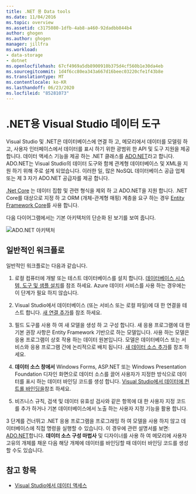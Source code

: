 ```yaml
---
title: .NET 용 Data tools
ms.date: 11/04/2016
ms.topic: overview
ms.assetid: c3175080-1dfb-4ab8-a460-92dadbb844b4
author: ghogen
ms.author: ghogen
manager: jillfra
ms.workload:
- data-storage
- dotnet
ms.openlocfilehash: 67cf4969a5db8900910b375d4cf560b1e30da4eb
ms.sourcegitcommit: 1d4f6cc80ea343a667d16beec03220cfe1f43b8e
ms.translationtype: MT
ms.contentlocale: ko-KR
ms.lasthandoff: 06/23/2020
ms.locfileid: "85281073"
---
```

# <a name="visual-studio-data-tools-for-net"></a>.NET용 Visual Studio 데이터 도구

Visual Studio 및 .NET은 데이터베이스에 연결 하 고, 메모리에서 데이터를 모델링 하 고, 사용자 인터페이스에서 데이터를 표시 하기 위한 광범위 한 API 및 도구 지원을 제공 합니다. 데이터 액세스 기능을 제공 하는 .NET 클래스를 [ADO.NET](/dotnet/framework/data/adonet/index)라고 합니다. ADO.NET는 Visual Studio의 데이터 도구와 함께 관계형 데이터베이스 및 XML을 지원 하기 위해 주로 설계 되었습니다. 이러한 일, 많은 NoSQL 데이터베이스 공급 업체 또는 제 3 자가 ADO.NET 공급자를 제공 합니다.

[.Net Core](/dotnet/core/) 는 데이터 집합 및 관련 형식을 제외 하 고 ADO.NET을 지원 합니다. .NET Core를 대상으로 지정 하 고 ORM (개체-관계형 매핑) 계층을 요구 하는 경우 [Entity Framework Core](/ef/core/)를 사용 합니다.

다음 다이어그램에서는 기본 아키텍처의 단순화 된 보기를 보여 줍니다.

![ADO.NET 아키텍처](../data-tools/media/raddata-ado-net-architecture-diagram.png)

## <a name="typical-workflow"></a>일반적인 워크플로

일반적인 워크플로는 다음과 같습니다.

1. 로컬 컴퓨터에 개발 또는 테스트 데이터베이스를 설치 합니다. [데이터베이스 시스템, 도구 및 샘플 설치](../data-tools/installing-database-systems-tools-and-samples.md)를 참조 하세요. Azure 데이터 서비스를 사용 하는 경우에는이 단계가 필요 하지 않습니다.

2. Visual Studio에서 데이터베이스 (또는 서비스 또는 로컬 파일)에 대 한 연결을 테스트 합니다. [새 연결 추가](../data-tools/add-new-connections.md)를 참조 하세요.

3. 필드 도구를 사용 하 여 새 모델을 생성 하 고 구성 합니다. 새 응용 프로그램에 대 한 기본 권장 사항은 Entity Framework 기반으로 하는 모델입니다. 사용 하는 모델은 응용 프로그램이 상호 작용 하는 데이터 원본입니다. 모델은 데이터베이스 또는 서비스와 응용 프로그램 간에 논리적으로 배치 됩니다. [새 데이터 소스 추가](../data-tools/add-new-data-sources.md)를 참조 하세요.

4. **데이터 소스 창에서** Windows Forms, ASP.NET 또는 Windows Presentation Foundation 디자인 화면으로 데이터 소스를 끌어 사용자가 지정한 방식으로 데이터를 표시 하는 데이터 바인딩 코드를 생성 합니다. [Visual Studio에서 데이터에 컨트롤 바인딩을](../data-tools/bind-controls-to-data-in-visual-studio.md)참조 하세요.

5. 비즈니스 규칙, 검색 및 데이터 유효성 검사와 같은 항목에 대 한 사용자 지정 코드를 추가 하거나 기본 데이터베이스에서 노출 하는 사용자 지정 기능을 활용 합니다.

3 단계를 건너뛰고 .NET 응용 프로그램을 프로그래밍 하 여 모델을 사용 하지 않고 데이터베이스에 직접 명령을 실행할 수 있습니다. 이 경우에 관련 설명서를 보면: [ADO.NET](/dotnet/framework/data/adonet/index)합니다. **데이터 소스 구성 마법사** 및 디자이너를 사용 하 여 메모리에 사용자 고유의 개체를 채운 다음 해당 개체에 데이터를 바인딩할 때 데이터 바인딩 코드를 생성할 수도 있습니다.

## <a name="see-also"></a>참고 항목

- [Visual Studio에서 데이터 액세스](../data-tools/accessing-data-in-visual-studio.md)
